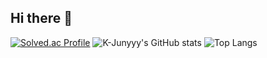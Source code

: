## Hi there 👋

[![Solved.ac Profile](http://mazassumnida.wtf/api/generate_badge?boj=eric8765)](https://solved.ac/eric8765)
![K-Junyyy's GitHub stats](https://github-readme-stats.vercel.app/api?username=03chj&show_icons=true&theme=radical)
![Top Langs](https://github-readme-stats.vercel.app/api/top-langs/?username=03chj&layout=compact&theme=onedark)


<!--
**03chj/03chj** is a ✨ _special_ ✨ repository because its `README.md` (this file) appears on your GitHub profile.

Here are some ideas to get you started:

- 🔭 I’m currently working on ...
- 🌱 I’m currently learning ...
- 👯 I’m looking to collaborate on ...
- 🤔 I’m looking for help with ...
- 💬 Ask me about ...
- 📫 How to reach me: ...
- 😄 Pronouns: ...
- ⚡ Fun fact: ...
-->

